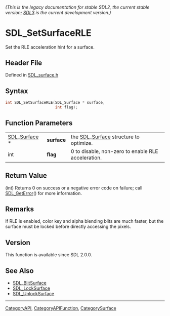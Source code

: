 ###### (This is the legacy documentation for stable SDL2, the current stable version; [SDL3](https://wiki.libsdl.org/SDL3/) is the current development version.)
# SDL_SetSurfaceRLE

Set the RLE acceleration hint for a surface.

## Header File

Defined in [SDL_surface.h](https://github.com/libsdl-org/SDL/blob/SDL2/include/SDL_surface.h)

## Syntax

```c
int SDL_SetSurfaceRLE(SDL_Surface * surface,
                      int flag);
```

## Function Parameters

|                              |             |                                                       |
| ---------------------------- | ----------- | ----------------------------------------------------- |
| [SDL_Surface](SDL_Surface) * | **surface** | the [SDL_Surface](SDL_Surface) structure to optimize. |
| int                          | **flag**    | 0 to disable, non-zero to enable RLE acceleration.    |

## Return Value

(int) Returns 0 on success or a negative error code on failure; call
[SDL_GetError](SDL_GetError)() for more information.

## Remarks

If RLE is enabled, color key and alpha blending blits are much faster, but
the surface must be locked before directly accessing the pixels.

## Version

This function is available since SDL 2.0.0.

## See Also

- [SDL_BlitSurface](SDL_BlitSurface)
- [SDL_LockSurface](SDL_LockSurface)
- [SDL_UnlockSurface](SDL_UnlockSurface)

----
[CategoryAPI](CategoryAPI), [CategoryAPIFunction](CategoryAPIFunction), [CategorySurface](CategorySurface)

